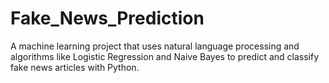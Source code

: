 # Fake_News_Prediction
A machine learning project that uses natural language processing and algorithms like Logistic Regression and Naive Bayes to predict and classify fake news articles with Python.
